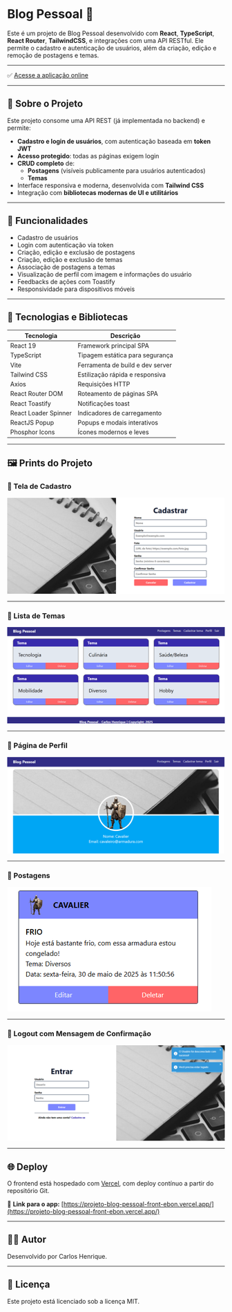 # Blog Pessoal 📝

Este é um projeto de Blog Pessoal desenvolvido com **React**, **TypeScript**, **React Router**, **TailwindCSS**, e integrações com uma API RESTful. Ele permite o cadastro e autenticação de usuários, além da criação, edição e remoção de postagens e temas.

---

✅ [Acesse a aplicação online](https://projeto-blog-pessoal-front-ebon.vercel.app/)

---

## 🧩 Sobre o Projeto

Este projeto consome uma API REST (já implementada no backend) e permite:

- **Cadastro e login de usuários**, com autenticação baseada em **token JWT**
- **Acesso protegido**: todas as páginas exigem login
- **CRUD completo** de:
  - **Postagens** (visíveis publicamente para usuários autenticados)
  - **Temas** 
- Interface responsiva e moderna, desenvolvida com **Tailwind CSS**
- Integração com **bibliotecas modernas de UI e utilitários**

---

## 🎯 Funcionalidades

- Cadastro de usuários
- Login com autenticação via token
- Criação, edição e exclusão de postagens
- Criação, edição e exclusão de temas
- Associação de postagens a temas
- Visualização de perfil com imagem e informações do usuário
- Feedbacks de ações com Toastify
- Responsividade para dispositivos móveis

---

## 🚀 Tecnologias e Bibliotecas

| Tecnologia           | Descrição                             |
|----------------------|---------------------------------------|
| React 19             | Framework principal SPA               |
| TypeScript           | Tipagem estática para segurança       |
| Vite                 | Ferramenta de build e dev server      |
| Tailwind CSS         | Estilização rápida e responsiva       |
| Axios                | Requisições HTTP                      |
| React Router DOM     | Roteamento de páginas SPA             |
| React Toastify       | Notificações toast                    |
| React Loader Spinner | Indicadores de carregamento           |
| ReactJS Popup        | Popups e modais interativos           |
| Phosphor Icons       | Ícones modernos e leves               |

---

## 🖼️ Prints do Projeto

### 📌 Tela de Cadastro
![Cadastro](public/assets/img/cadastro.png)

---

### 📌 Lista de Temas
![Temas](public/assets/img/temas.png)

---

### 📌 Página de Perfil
![Perfil](public/assets/img/perfil.png)

---

### 📌 Postagens
![Postagens](public/assets/img/postagem.png)

---

### 📌 Logout com Mensagem de Confirmação
![Logout](public/assets/img/logout.png)

---

## 🌐 Deploy

O frontend está hospedado com [Vercel](https://vercel.com/), com deploy contínuo a partir do repositório Git.

🔗 **Link para o app:** [https://projeto-blog-pessoal-front-ebon.vercel.app/](https://projeto-blog-pessoal-front-ebon.vercel.app/)

---

## 👨‍💻 Autor

Desenvolvido por Carlos Henrique.

---

## 📄 Licença

Este projeto está licenciado sob a licença MIT.
